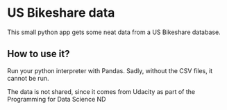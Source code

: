 # US Bikeshare data

This small python app gets some neat data from a US Bikeshare database.

## How to use it?
Run your python interpreter with Pandas. Sadly, without the CSV files, it cannot be run.

The data is not shared, since it comes from Udacity as part of the Programming for Data Science ND